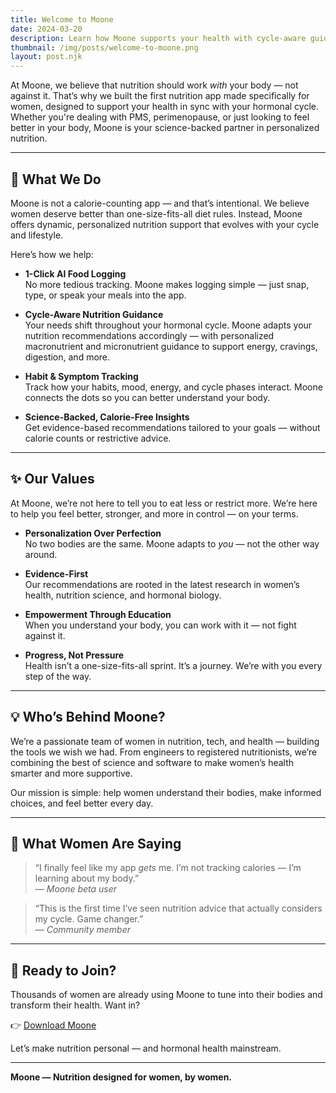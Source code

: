 ```yaml
---
title: Welcome to Moone
date: 2024-03-20
description: Learn how Moone supports your health with cycle-aware guidance, AI-powered food logging, and expert-backed insights — no calorie counting, just real support tailored to your needs.
thumbnail: /img/posts/welcome-to-moone.png
layout: post.njk
---
```


At Moone, we believe that nutrition should work *with* your body — not against it. That’s why we built the first nutrition app made specifically for women, designed to support your health in sync with your hormonal cycle. Whether you're dealing with PMS, perimenopause, or just looking to feel better in your body, Moone is your science-backed partner in personalized nutrition.

---

## 🌿 What We Do


Moone is not a calorie-counting app — and that’s intentional. We believe women deserve better than one-size-fits-all diet rules. Instead, Moone offers dynamic, personalized nutrition support that evolves with your cycle and lifestyle.

Here’s how we help:

- **1-Click AI Food Logging**  
  No more tedious tracking. Moone makes logging simple — just snap, type, or speak your meals into the app.

- **Cycle-Aware Nutrition Guidance**  
  Your needs shift throughout your hormonal cycle. Moone adapts your nutrition recommendations accordingly — with personalized macronutrient and micronutrient guidance to support energy, cravings, digestion, and more.

- **Habit & Symptom Tracking**  
  Track how your habits, mood, energy, and cycle phases interact. Moone connects the dots so you can better understand your body.

- **Science-Backed, Calorie-Free Insights**  
  Get evidence-based recommendations tailored to your goals — without calorie counts or restrictive advice.

---

## ✨ Our Values

At Moone, we’re not here to tell you to eat less or restrict more. We’re here to help you feel better, stronger, and more in control — on your terms.

- **Personalization Over Perfection**  
  No two bodies are the same. Moone adapts to *you* — not the other way around.

- **Evidence-First**  
  Our recommendations are rooted in the latest research in women’s health, nutrition science, and hormonal biology.

- **Empowerment Through Education**  
  When you understand your body, you can work with it — not fight against it.

- **Progress, Not Pressure**  
  Health isn’t a one-size-fits-all sprint. It’s a journey. We’re with you every step of the way.

---

## 💡 Who’s Behind Moone?

We’re a passionate team of women in nutrition, tech, and health — building the tools we wish we had. From engineers to registered nutritionists, we’re combining the best of science and software to make women’s health smarter and more supportive.

Our mission is simple: help women understand their bodies, make informed choices, and feel better every day.

---

## 💬 What Women Are Saying

> “I finally feel like my app *gets* me. I’m not tracking calories — I’m learning about my body.”  
> — *Moone beta user*

> “This is the first time I’ve seen nutrition advice that actually considers my cycle. Game changer.”  
> — *Community member*

---

## 🚀 Ready to Join?

Thousands of women are already using Moone to tune into their bodies and transform their health. Want in?

👉 [Download Moone](https://apps.apple.com/fr/app/moone/id6739633389?l=en-US)

Let’s make nutrition personal — and hormonal health mainstream.

---

**Moone — Nutrition designed for women, by women.**